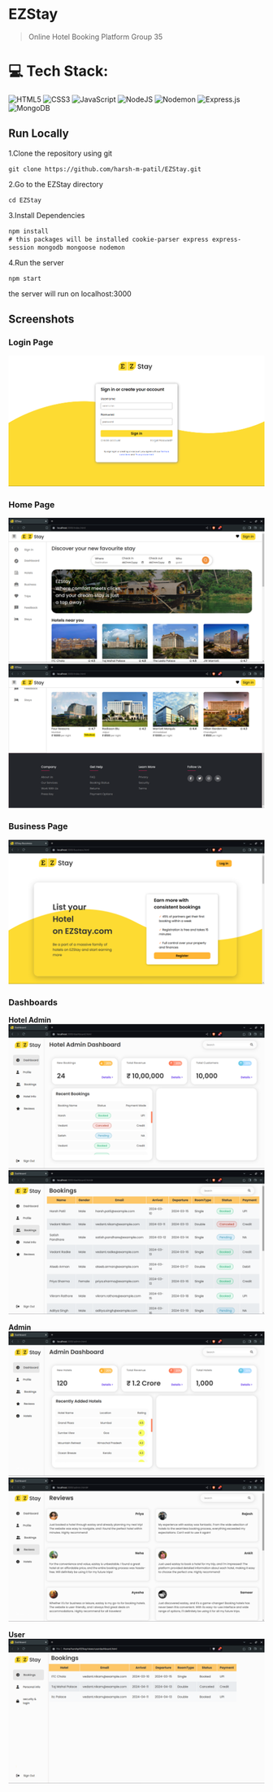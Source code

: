 # EZStay
>Online Hotel Booking Platform
> Group 35

# 💻 Tech Stack:
![HTML5](https://img.shields.io/badge/html5-%23E34F26.svg?style=for-the-badge&logo=html5&logoColor=white)
![CSS3](https://img.shields.io/badge/css3-%231572B6.svg?style=for-the-badge&logo=css3&logoColor=white)  ![JavaScript](https://img.shields.io/badge/javascript-%23323330.svg?style=for-the-badge&logo=javascript&logoColor=%23F7DF1E) ![NodeJS](https://img.shields.io/badge/node.js-6DA55F?style=for-the-badge&logo=node.js&logoColor=white) ![Nodemon](https://img.shields.io/badge/NODEMON-%23323330.svg?style=for-the-badge&logo=nodemon&logoColor=%BBDEAD) ![Express.js](https://img.shields.io/badge/express.js-%23404d59.svg?style=for-the-badge&logo=express&logoColor=%2361DAFB) ![MongoDB](https://img.shields.io/badge/MongoDB-%234ea94b.svg?style=for-the-badge&logo=mongodb&logoColor=white)
<!-- Proudly created with GPRM ( https://gprm.itsvg.in ) -->

## Run Locally

1.Clone the repository using git
```
git clone https://github.com/harsh-m-patil/EZStay.git
```

2.Go to the EZStay directory
```
cd EZStay
```

3.Install Dependencies
```
npm install
# this packages will be installed cookie-parser express express-session mongodb mongoose nodemon
```

4.Run the server
```
npm start
```
the server will run on localhost:3000

## Screenshots
### Login Page
![login page screenshot](./views/images/screenshots/login.png)

### Home Page
![index page screenshot](./views/images/screenshots/index1.png)
![footer  screenshot](./views/images/screenshots/index2.png)

### Business Page
![business page screenshot](./views/images/screenshots/biz.png)

### Dashboards

__Hotel Admin__  
![hotel admin page screenshot](./views/images/screenshots/hotelAdmin.png)
![hotel admin page screenshot](./views/images/screenshots/bookings.png)

__Admin__  
![admin page screenshot](./views/images/screenshots/admin.png)
![review page screenshot](./views/images/screenshots/reviews.png)

__User__  
![user dashboard](./views/images/screenshots/userDashboard.png) 

